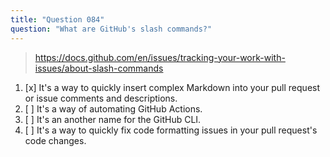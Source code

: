 ```yaml
---
title: "Question 084"
question: "What are GitHub's slash commands?"
---
```


> https://docs.github.com/en/issues/tracking-your-work-with-issues/about-slash-commands
1. [x] It's a way to quickly insert complex Markdown into your pull request or issue comments and descriptions.
1. [ ] It's a way of automating GitHub Actions.
1. [ ] It's an another name for the GitHub CLI.
1. [ ] It's a way to quickly fix code formatting issues in your pull request's code changes.
